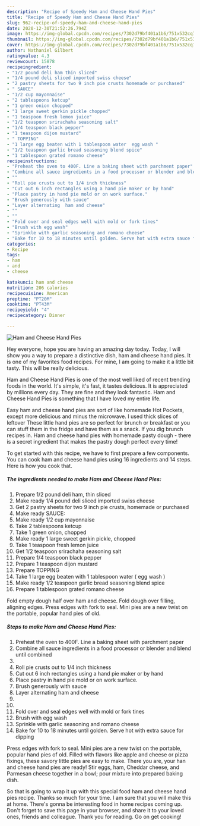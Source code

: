 ```yaml
---
description: "Recipe of Speedy Ham and Cheese Hand Pies"
title: "Recipe of Speedy Ham and Cheese Hand Pies"
slug: 962-recipe-of-speedy-ham-and-cheese-hand-pies
date: 2020-12-30T21:52:26.794Z
image: https://img-global.cpcdn.com/recipes/7302d79bf401a1b6/751x532cq70/ham-and-cheese-hand-pies-recipe-main-photo.jpg
thumbnail: https://img-global.cpcdn.com/recipes/7302d79bf401a1b6/751x532cq70/ham-and-cheese-hand-pies-recipe-main-photo.jpg
cover: https://img-global.cpcdn.com/recipes/7302d79bf401a1b6/751x532cq70/ham-and-cheese-hand-pies-recipe-main-photo.jpg
author: Nathaniel Gilbert
ratingvalue: 4.3
reviewcount: 15878
recipeingredient:
- "1/2 pound deli ham thin sliced"
- "1/4 pound deli sliced imported swiss cheese"
- "2 pastry sheets for two 9 inch pie crusts homemade or purchased"
- " SAUCE"
- "1/2 cup mayonnaise"
- "2 tablespoons ketcup"
- "1 green onion chopped"
- "1 large sweet gerkin pickle chopped"
- "1 teaspoon fresh lemon juice"
- "1/2 teaspoon srirachaha seasoning salt"
- "1/4 teaspoon black pepper"
- "1 teaspoon dijon mustard"
- " TOPPING"
- "1 large egg beaten with 1 tablespoon water  egg wash "
- "1/2 teaspoon garlic bread seasoning blend spice"
- "1 tablespoon grated romano cheese"
recipeinstructions:
- "Preheat the oven to 400F. Line a baking sheet with parchment paper"
- "Combine all sauce ingredients in a food processor or blender and blend until combined"
- ""
- "Roll pie crusts out to 1/4 inch thickness"
- "Cut out 6 inch rectangles using a hand pie maker or by hand"
- "Place pastry in hand pie mold or on work surface."
- "Brush generously with sauce"
- "Layer alternating  ham and cheese"
- ""
- ""
- "Fold over and seal edges well with mold or fork tines"
- "Brush with egg wash"
- "Sprinkle with garlic seasoning and romano cheese"
- "Bake for 10 to 18 minutes until golden. Serve hot with extra sauce for dipping"
categories:
- Recipe
tags:
- ham
- and
- cheese

katakunci: ham and cheese 
nutrition: 206 calories
recipecuisine: American
preptime: "PT20M"
cooktime: "PT43M"
recipeyield: "4"
recipecategory: Dinner

---
```



![Ham and Cheese Hand Pies](https://img-global.cpcdn.com/recipes/7302d79bf401a1b6/751x532cq70/ham-and-cheese-hand-pies-recipe-main-photo.jpg)

Hey everyone, hope you are having an amazing day today. Today, I will show you a way to prepare a distinctive dish, ham and cheese hand pies. It is one of my favorites food recipes. For mine, I am going to make it a little bit tasty. This will be really delicious.

Ham and Cheese Hand Pies is one of the most well liked of recent trending foods in the world. It's simple, it's fast, it tastes delicious. It is appreciated by millions every day. They are fine and they look fantastic. Ham and Cheese Hand Pies is something that I have loved my entire life.

Easy ham and cheese hand pies are sort of like homemade Hot Pockets, except more delicious and minus the microwave. I used thick slices of leftover These little hand pies are so perfect for brunch or breakfast or you can stuff them in the fridge and have them as a snack. If you dig brunch recipes in. Ham and cheese hand pies with homemade pasty dough - there is a secret ingredient that makes the pastry dough perfect every time!


To get started with this recipe, we have to first prepare a few components. You can cook ham and cheese hand pies using 16 ingredients and 14 steps. Here is how you cook that.

<!--inarticleads1-->

##### The ingredients needed to make Ham and Cheese Hand Pies:

1. Prepare 1/2 pound deli ham, thin sliced
1. Make ready 1/4 pound deli sliced imported swiss cheese
1. Get 2 pastry sheets for two 9 inch pie crusts, homemade or purchased
1. Make ready  SAUCE:
1. Make ready 1/2 cup mayonnaise
1. Take 2 tablespoons ketcup
1. Take 1 green onion, chopped
1. Make ready 1 large sweet gerkin pickle, chopped
1. Take 1 teaspoon fresh lemon juice
1. Get 1/2 teaspoon srirachaha seasoning salt
1. Prepare 1/4 teaspoon black pepper
1. Prepare 1 teaspoon dijon mustard
1. Prepare  TOPPING
1. Take 1 large egg beaten with 1 tablespoon water ( egg wash )
1. Make ready 1/2 teaspoon garlic bread seasoning blend spice
1. Prepare 1 tablespoon grated romano cheese


Fold empty dough half over ham and cheese. Fold dough over filling, aligning edges. Press edges with fork to seal. Mini pies are a new twist on the portable, popular hand pies of old. 

<!--inarticleads2-->

##### Steps to make Ham and Cheese Hand Pies:

1. Preheat the oven to 400F. Line a baking sheet with parchment paper
1. Combine all sauce ingredients in a food processor or blender and blend until combined
1. 
1. Roll pie crusts out to 1/4 inch thickness
1. Cut out 6 inch rectangles using a hand pie maker or by hand
1. Place pastry in hand pie mold or on work surface.
1. Brush generously with sauce
1. Layer alternating  ham and cheese
1. 
1. 
1. Fold over and seal edges well with mold or fork tines
1. Brush with egg wash
1. Sprinkle with garlic seasoning and romano cheese
1. Bake for 10 to 18 minutes until golden. Serve hot with extra sauce for dipping


Press edges with fork to seal. Mini pies are a new twist on the portable, popular hand pies of old. Filled with flavors like apple and cheese or pizza fixings, these savory little pies are easy to make. There you are, your han and cheese hand pies are ready! Stir eggs, ham, Cheddar cheese, and Parmesan cheese together in a bowl; pour mixture into prepared baking dish. 

So that is going to wrap it up with this special food ham and cheese hand pies recipe. Thanks so much for your time. I am sure that you will make this at home. There's gonna be interesting food in home recipes coming up. Don't forget to save this page in your browser, and share it to your loved ones, friends and colleague. Thank you for reading. Go on get cooking!
